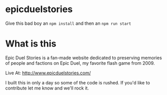 # epicduelstories
Give this bad boy an ```npm install``` and then an ```npm run start```

# What is this
Epic Duel Stories is a fan-made website dedicated to preserving memories of people and factions on Epic Duel, my favorite flash game from 2009.

Live At: http://www.epicduelstories.com/

I built this in only a day so some of the code is rushed. If you'd like to contribute let me know and we'll rock it.
